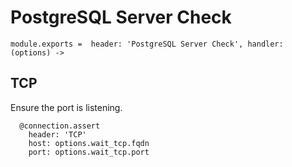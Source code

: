 
# PostgreSQL Server Check

    module.exports =  header: 'PostgreSQL Server Check', handler: (options) ->

## TCP

Ensure the port is listening.

      @connection.assert
        header: 'TCP'
        host: options.wait_tcp.fqdn
        port: options.wait_tcp.port
